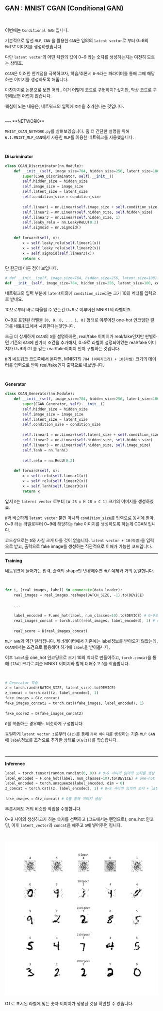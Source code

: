 
<br>

## GAN : MNIST CGAN (Conditional GAN)

<br>

이번에는 `Conditional GAN` 입니다. 

기본적으로 앞선 `MLP`, `CNN` 을 활용한 `GAN`은 임의의 `latent vector`로 부터 0~9의 `MNIST` 이미지를 생성하였습니다.

다만 `latent vector`의 어떤 차원의 값이 0~9 라는 숫자를 생성하는지는 여전히 모르는 상태죠.

`CGAN`은 이러한 한계점을 극복하고자, 학습/추론시 `0~9`라는 파라미터를 통해 그에 해당하는 이미지를 생성하도록 해줍니다.

마찬가지로 논문으로 보면 어라.. 이거 어떻게 코드로 구현하지? 싶지만, 막상 코드로 구현해보면 어렵지 않습니다.

핵심이 되는 내용은, 네트워크의 입력에 `조건`을 추가한다는 것입니다.

<br>
---
**NETWORK**

`MNIST_CGAN_NETWORK.py`를 살펴보겠습니다. 좀 더 간단한 설명을 위해 `6.1.MNIST_MLP_GAN`에서 사용한 `MLP`를 이용한 네트워크를 사용했습니다.

<br>

**Discriminator**

```python
class CGAN_Discriminator(nn.Module):
    def __init__(self, image_size=784, hidden_size=256, latent_size=100, condition_size = 10):
        super(CGAN_Discriminator, self).__init__()
        self.hidden_size = hidden_size
        self.image_size = image_size
        self.latent_size = latent_size
        self.condition_size = condition_size

        self.linear1 = nn.Linear(self.image_size + self.condition_size, self.hidden_size)
        self.linear2 = nn.Linear(self.hidden_size, self.hidden_size)
        self.linear3 = nn.Linear(self.hidden_size, 1)
        self.leaky_relu = nn.LeakyReLU(0.2)
        self.sigmoid = nn.Sigmoid()

    def forward(self, x):
        x = self.leaky_relu(self.linear1(x))
        x = self.leaky_relu(self.linear2(x))
        x = self.sigmoid(self.linear3(x))
        return x
```  

단 한군데 다른 점이 보입니다. 

```python
# def __init__(self, image_size=784, hidden_size=256, latent_size=100):
def __init__(self, image_size=784, hidden_size=256, latent_size=100, condition_size = 10):
```

네트워크의 입력 부분에 `latent`이외에 `condition_size`라는 크기 10의 벡터를 입력으로 받네요.

10으로부터 바로 떠올릴 수 있는건 0~9로 이루어진 MNIST의 라벨이죠.

0~9로 표현된 라벨을 `[0, 0, 0, ... 1, 0]` 형태로 이루어진 one-hot 인코딩한 결과를 네트워크에서 사용한다는것입니다.

조금 더 상세하게 `CGAN`의 `D`를 설명하자면, real/fake 이미지가 real/fake인지만 판별하던 기존의 `GAN`에 한가지 조건을 추가해서, 
0~9로 라벨이 설정되어있는 real/fake 이미지가 0~9의 GT를 갖는 real/fake이미지 인지 구별하는 것입니다.

`D`의 네트워크 코드쪽에서 본다면, MNIST의 `784 (이미지크기) + 10(라벨)` 크기의 데이터를 입력으로 받아 real/fake인지 출력으로 내보냅니다. 

<br>

**Generator**

```python
class CGAN_Generator(nn.Module):
    def __init__(self, image_size=784, hidden_size=256, latent_size=100, condition_size = 10):
        super(CGAN_Generator, self).__init__()
        self.hidden_size = hidden_size
        self.image_size = image_size
        self.latent_size = latent_size
        self.condition_size = condition_size

        self.linear1 = nn.Linear(self.latent_size + self.condition_size, self.hidden_size)
        self.linear2 = nn.Linear(self.hidden_size, self.hidden_size)
        self.linear3 = nn.Linear(self.hidden_size, self.image_size)
        self.Tanh = nn.Tanh()

        self.relu = nn.ReLU(0.2)

    def forward(self, x):
        x = self.relu(self.linear1(x))
        x = self.relu(self.linear2(x))
        x = self.Tanh(self.linear3(x))
        return x
```  

앞서 `G`는 `laternt vector` 로부터 `[W 28 x H 28 x C 1]` 크기의 이미지를 생성하였죠.

`D`와 비슷하게 `latent vector` 뿐만 아니라 `condition_size`를 입력으로 동시에 받아, 0~9 라는 라벨로부터 0~9에 해당하는 fake 이미지를 생성하도록 하는게 CGAN 입니다.

코드상으로는 `D`와 사실 크게 다를 것이 없습니다. `latent vector + 10(라벨)`을 입력으로 받고, 출력으로 fake image를 생성하는 직관적으로 이해가 가능한 코드입니다.

--- 
**Training**

네트워크에 들어가는 입력, 출력의 shape만 변경해주면 `MLP` 예제와 거의 동일합니다. 

<br>

```python
for i, (real_images, label) in enumerate(data_loader):
    real_images = real_images.reshape(BATCH_SIZE, -1).to(DEVICE)

    ...

    label_encoded = F.one_hot(label, num_classes=10).to(DEVICE) # 0~9로 표현되는 10개의 클래스 정보를 [1, 0, 0, ... 0] 의 벡터로 one-hot 인코딩
    real_images_concat = torch.cat((real_images, label_encoded), 1) # concat

    real_score = D(real_images_concat)
```

`MLP GAN`과 약간 달라집니다. 제너레이터에서 기존에는 label정보를 받아오지 않았는데, `CGAN`에서는 조건으로 활용해야 하기에 `label`을 받아옵니다.

이후 `label`을 one_hot 인코딩으로 크기 10의 벡터로 만들어주고, `torch.concat`을 통해 `[784]` 크기로 펴준 MNIST 이미지와 함께 더해주고 `D`를 학습합니다.


<br>

```python
# Generator 학습
z = torch.randn(BATCH_SIZE, latent_size).to(DEVICE)
z_concat = torch.cat((z, label_encoded), 1)
fake_images = G(z_concat)
fake_images_concat2 = torch.cat((fake_images, label_encoded), 1)

fake_score2 = D(fake_images_concat2)
```

`G`를 학습하는 경우에도 비슷하게 구성합니다.

동일하게 `latent vector z`로부터 `G(z)`를 통해 `가짜 이미지`를 생성하는 기존 `MLP GAN`에 `label`정보를 조건으로 추가한 상태로 `D(G(z))`를 학습합니다.


<br>

--- 
**Inference**

```python
label = torch.tensor(random.randint(0, 9)) # 0~9 사이의 임의의 숫자를 생성
label_encoded = F.one_hot(label, num_classes=10).to(DEVICE) # one-hot 인코딩
label_encoded = torch.unsqueeze(label_encoded, dim = 0)
z_concat = torch.cat((z, label_encoded), 1) # 0~9 사이의 임의의 숫자 + latent vector를 G의 입력으로 사용

fake_images = G(z_concat) # G를 통해 이미지 생성
```

추론시에도 거의 비슷한 작업을 수행합니다.

0~9 사이의 생성하고자 하는 숫자를 선택하고 (코드에서는 랜덤으로), one_hot 인코딩, 이후 `latent_vector`과 `concat`을 해주고 `G`에 넣어주면 됩니다.

<br>

!['MNIST_DCGAN`](MNIST_CGAN.png)

GT로 표시된 라벨에 맞는 숫자 이미지가 생성된 것을 확인할 수 있습니다.
